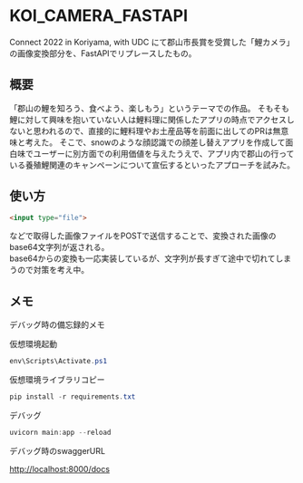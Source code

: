 # KOI_CAMERA_FASTAPI

Connect 2022 in Koriyama, with UDC にて郡山市長賞を受賞した「鯉カメラ」の画像変換部分を、FastAPIでリプレースしたもの。

## 概要

「郡山の鯉を知ろう、食べよう、楽しもう」というテーマでの作品。
そもそも鯉に対して興味を抱いていない人は鯉料理に関係したアプリの時点でアクセスしないと思われるので、直接的に鯉料理やお土産品等を前面に出してのPRは無意味と考えた。
そこで、snowのような顔認識での顔差し替えアプリを作成して面白味でユーザーに別方面での利用価値を与えたうえで、アプリ内で郡山の行っている養殖鯉関連のキャンペーンについて宣伝するといったアプローチを試みた。

## 使い方

```html
<input type="file">
```

などで取得した画像ファイルをPOSTで送信することで、変換された画像のbase64文字列が返される。  
base64からの変換も一応実装しているが、文字列が長すぎて途中で切れてしまうので対策を考え中。

## メモ

デバッグ時の備忘録的メモ

仮想環境起動

```powershell
env\Scripts\Activate.ps1
```

仮想環境ライブラリコピー

```powershell
pip install -r requirements.txt
```

デバッグ

```powershell
uvicorn main:app --reload
```

デバッグ時のswaggerURL

<http://localhost:8000/docs>
